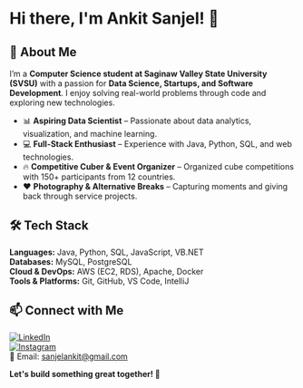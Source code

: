 # Hi there, I'm Ankit Sanjel! 👋  

## 🚀 About Me  
I’m a **Computer Science student at Saginaw Valley State University (SVSU)** with a passion for **Data Science, Startups, and Software Development**. I enjoy solving real-world problems through code and exploring new technologies.  

- 📊 **Aspiring Data Scientist** – Passionate about data analytics, visualization, and machine learning.  
- 💻 **Full-Stack Enthusiast** – Experience with Java, Python, SQL, and web technologies.  
- 🔥 **Competitive Cuber & Event Organizer** – Organized cube competitions with 150+ participants from 12 countries.  
- ❤️ **Photography & Alternative Breaks** – Capturing moments and giving back through service projects.  

## 🛠️ Tech Stack  
**Languages:** Java, Python, SQL, JavaScript, VB.NET  
**Databases:** MySQL, PostgreSQL  
**Cloud & DevOps:** AWS (EC2, RDS), Apache, Docker  
**Tools & Platforms:** Git, GitHub, VS Code, IntelliJ  


## 📫 Connect with Me  
[![LinkedIn](https://img.shields.io/badge/LinkedIn-ankitsanjel-blue?style=flat&logo=linkedin)](https://linkedin.com/in/ankitsanjel)  
[![Instagram](https://img.shields.io/badge/Instagram-photography-orange?style=flat&logo=instagram)](https://instagram.com/yourphotopage)  
📩 Email: sanjelankit@gmail.com 

**Let's build something great together! 🚀**  
